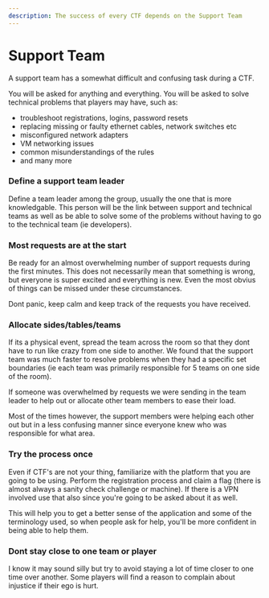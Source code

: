 ```yaml
---
description: The success of every CTF depends on the Support Team
---
```


# Support Team

A support team has a somewhat difficult and confusing task during a CTF.&#x20;

You will be asked for anything and everything. You will be asked to solve technical problems that players may have, such as:

* troubleshoot registrations, logins, password resets
* replacing missing or faulty ethernet cables, network switches etc
* misconfigured network adapters
* VM networking issues
* common misunderstandings of the rules
* and many more

### Define a support team leader

Define a team leader among the group, usually the one that is more knowledgable. This person will be the link between support and technical teams as well as be able to solve some of the problems without having to go to the technical team (ie developers).

### Most requests are at the start

Be ready for an almost overwhelming number of support requests during the first minutes. This does not necessarily mean that something is wrong, but everyone is super excited and everything is new. Even the most obvius of things can be missed under these circumstances.

Dont panic, keep calm and keep track of the requests you have received.

### Allocate sides/tables/teams

If its a physical event, spread the team across the room so that they dont have to run like crazy from one side to another. We found that the support team was much faster to resolve problems when they had a specific set boundaries (ie each team was primarily responsible for 5 teams on one side of the room).

If someone was overwhelmed by requests we were sending in the team leader to help out or allocate other team members to ease their load.

Most of the times however, the support members were helping each other out but in a less confusing manner since everyone knew who was responsible for what area.

### Try the process once

Even if CTF's are not your thing, familiarize with the platform that you are going to be using. Perform the registration process and claim a flag (there is almost always a sanity check challenge or machine). If there is a VPN involved use that also since you're going to be asked about it as well.

This will help you to get a better sense of the application and some of the terminology used, so when people ask for help, you'll be more confident in being able to help them.

### Dont stay close to one team or player

I know it may sound silly but try to avoid staying a lot of time closer to one time over another. Some players will find a reason to complain about injustice if their ego is hurt.&#x20;

###



